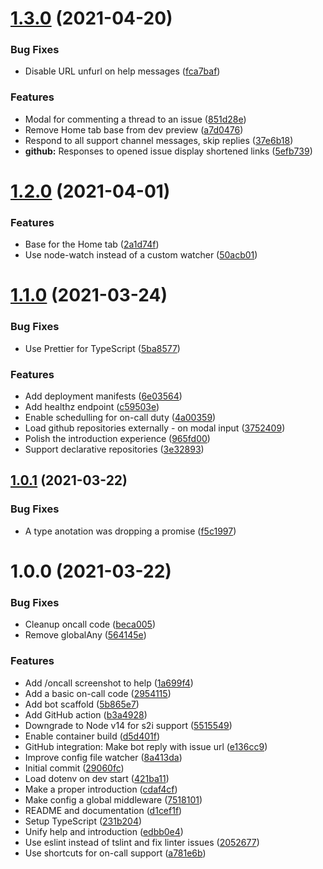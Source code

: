# [1.3.0](https://github.com/tumido/slack-first/compare/v1.2.0...v1.3.0) (2021-04-20)


### Bug Fixes

* Disable URL unfurl on help messages ([fca7baf](https://github.com/tumido/slack-first/commit/fca7baf93c02d508947e93370aa33a10522ae136))


### Features

* Modal for commenting a thread to an issue ([851d28e](https://github.com/tumido/slack-first/commit/851d28e5f5592ab5afa57505c575d2e9dc661252))
* Remove Home tab base from dev preview ([a7d0476](https://github.com/tumido/slack-first/commit/a7d0476f793fb98ed4e4baed663b5de61e9d848a))
* Respond to all support channel messages, skip replies ([37e6b18](https://github.com/tumido/slack-first/commit/37e6b18b92c67aeff3897669d797f7aef841a343))
* **github:** Responses to opened issue display shortened links ([5efb739](https://github.com/tumido/slack-first/commit/5efb739fd6108e0574f37957e8b4aaad2c8d4a7e))

# [1.2.0](https://github.com/tumido/slack-first/compare/v1.1.0...v1.2.0) (2021-04-01)


### Features

* Base for the Home tab ([2a1d74f](https://github.com/tumido/slack-first/commit/2a1d74f08b339dd13b4dd0166fcefc0b3ec745a6))
* Use node-watch instead of a custom watcher ([50acb01](https://github.com/tumido/slack-first/commit/50acb01cd70c311c5aee6a34979bba232cc102ea))

# [1.1.0](https://github.com/tumido/slack-first/compare/v1.0.1...v1.1.0) (2021-03-24)


### Bug Fixes

* Use Prettier for TypeScript ([5ba8577](https://github.com/tumido/slack-first/commit/5ba85776c923c0c12bf773845e3544055b923662))


### Features

* Add deployment manifests ([6e03564](https://github.com/tumido/slack-first/commit/6e035649aee6b25a5a3fdb7115dcba722abcbbc9))
* Add healthz endpoint ([c59503e](https://github.com/tumido/slack-first/commit/c59503e3c99cfce5767572bd4693c35b9d9a90bb))
* Enable schedulling for on-call duty ([4a00359](https://github.com/tumido/slack-first/commit/4a003590298901b3ae2081897cfa812d784fc663))
* Load github repositories externally - on modal input ([3752409](https://github.com/tumido/slack-first/commit/37524092646d6009367916a04c713895d2055509))
* Polish the introduction experience ([965fd00](https://github.com/tumido/slack-first/commit/965fd00094b07c3cdb2c6277ff3927d70f2c3900))
* Support declarative repositories ([3e32893](https://github.com/tumido/slack-first/commit/3e32893605bd14248741e51b70e417edd7299825))

## [1.0.1](https://github.com/tumido/slack-first/compare/v1.0.0...v1.0.1) (2021-03-22)


### Bug Fixes

* A type anotation was dropping a promise ([f5c1997](https://github.com/tumido/slack-first/commit/f5c1997d1a148b03114bc751fdab23444572749e))

# 1.0.0 (2021-03-22)


### Bug Fixes

* Cleanup oncall code ([beca005](https://github.com/tumido/slack-first/commit/beca005a8a0f394b6773d9fbf2a0aa98213682f8))
* Remove globalAny ([564145e](https://github.com/tumido/slack-first/commit/564145e26b79694a8be81d3a5587c5fd53c752ea))


### Features

* Add /oncall screenshot to help ([1a699f4](https://github.com/tumido/slack-first/commit/1a699f482d244579cca921c257e0ef1d385cc55c))
* Add a basic on-call code ([2954115](https://github.com/tumido/slack-first/commit/2954115fd96720647e7d9819bd55b32de8e25a28))
* Add bot scaffold ([5b865e7](https://github.com/tumido/slack-first/commit/5b865e7aba878e773b782d19cdfcd3b890a352c9))
* Add GitHub action ([b3a4928](https://github.com/tumido/slack-first/commit/b3a4928731094292dc60fe79efd9b4aaf6c917db))
* Downgrade to Node v14 for s2i support ([5515549](https://github.com/tumido/slack-first/commit/55155499a6e4efc6ede646c8f92f48fcc3464a6e))
* Enable container build ([d5d401f](https://github.com/tumido/slack-first/commit/d5d401fb73a59a2cc892a508d1f89e521c1cf073))
* GitHub integration: Make bot reply with issue url ([e136cc9](https://github.com/tumido/slack-first/commit/e136cc97d6f20a40d08f568017e1d0c74c0e69e8))
* Improve config file watcher ([8a413da](https://github.com/tumido/slack-first/commit/8a413dafee0a1965b8334a3d7077584ae983ace1))
* Initial commit ([29060fc](https://github.com/tumido/slack-first/commit/29060fcf6a697defcaa212cfdeeb7fd23047c8a9))
* Load dotenv on dev start ([421ba11](https://github.com/tumido/slack-first/commit/421ba1127a613fb63ab9175baea5dc4e4cb8cd34))
* Make a proper introduction ([cdaf4cf](https://github.com/tumido/slack-first/commit/cdaf4cf8afef3d201773453f82ab282cf222963f))
* Make config a global middleware ([7518101](https://github.com/tumido/slack-first/commit/7518101695c2d6c7a802d45038fee5eacbb87fd2))
* README and documentation ([d1cef1f](https://github.com/tumido/slack-first/commit/d1cef1f0dbe219f065d0170405c4d0d273377f41))
* Setup TypeScript ([231b204](https://github.com/tumido/slack-first/commit/231b2046e01fc4325641ab43d4262487848194e4))
* Unify help and introduction ([edbb0e4](https://github.com/tumido/slack-first/commit/edbb0e40c40d2c8ad5c62a904899e0736d42a97f))
* Use eslint instead of tslint and fix linter issues ([2052677](https://github.com/tumido/slack-first/commit/2052677890868f36b289270793bc3d16cec3690d))
* Use shortcuts for on-call support ([a781e6b](https://github.com/tumido/slack-first/commit/a781e6bb35b7f760b3689955a0e58965bd356187))
